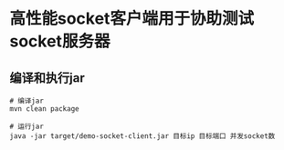 # 高性能socket客户端用于协助测试socket服务器

## 编译和执行jar
```shell script
# 编译jar
mvn clean package

# 运行jar
java -jar target/demo-socket-client.jar 目标ip 目标端口 并发socket数
```